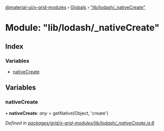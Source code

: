 [@material-ui/x-grid-modules](../README.md) › [Globals](../globals.md) › ["lib/lodash/\_nativeCreate"](_lib_lodash__nativecreate_.md)

# Module: "lib/lodash/\_nativeCreate"

## Index

### Variables

- [nativeCreate](_lib_lodash__nativecreate_.md#nativecreate)

## Variables

### nativeCreate

• **nativeCreate**: _any_ = getNative(Object, 'create')

_Defined in [packages/grid/x-grid-modules/lib/lodash/\_nativeCreate.js:6](https://github.com/mui-org/material-ui-x/blob/a679779/packages/grid/x-grid-modules/lib/lodash/_nativeCreate.js#L6)_

